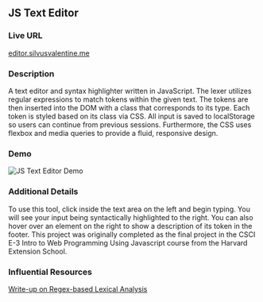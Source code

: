 ## JS Text Editor

### Live URL

[editor.silvusvalentine.me](http://editor.silvusvalentine.me)

### Description

A text editor and syntax highlighter written in JavaScript. The lexer utilizes regular expressions to match tokens within the given text. The tokens are then inserted into the DOM with a class that corresponds to its type. Each token is styled based on its class via CSS. All input is saved to localStorage so users can continue from previous sessions. Furthermore, the CSS uses flexbox and media queries to provide a fluid, responsive design.

### Demo

![JS Text Editor Demo](http://giant.gfycat.com/InnocentFrightenedKestrel.gif)

### Additional Details

To use this tool, click inside the text area on the left and begin typing. You will see your input being syntactically highlighted to the right. You can also hover over an element on the right to show a description of its token in the footer. This project was originally completed as the final project in the CSCI E-3 Intro to Web Programming Using Javascript course from the Harvard Extension School.

### Influential Resources

[Write-up on Regex-based Lexical Analysis](http://eli.thegreenplace.net/2013/06/25/regex-based-lexical-analysis-in-python-and-javascript)
